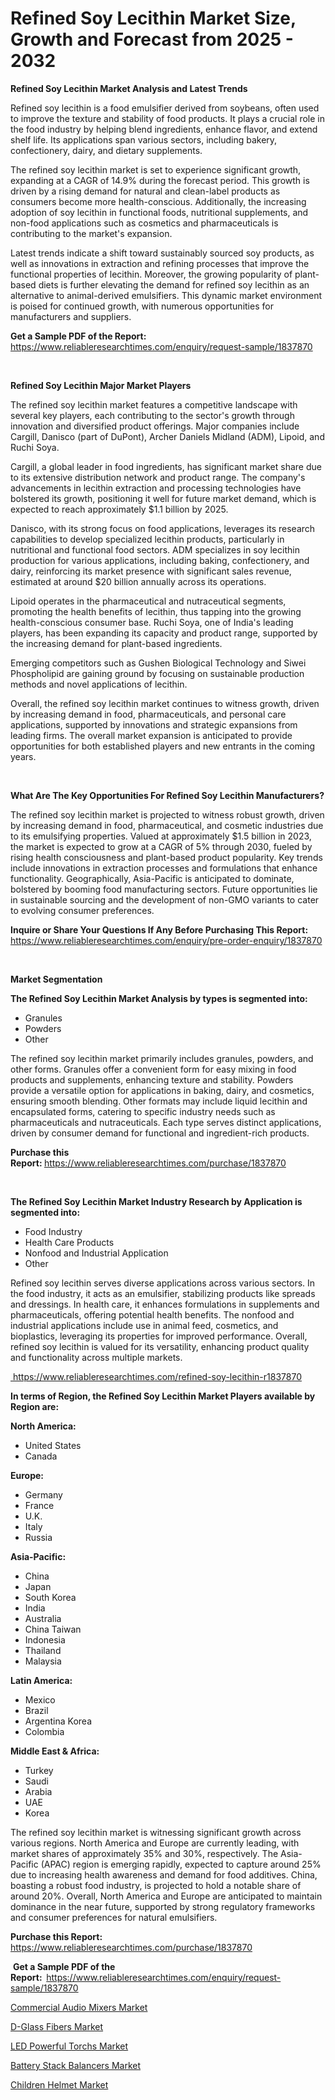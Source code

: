<p><h1>Refined Soy Lecithin Market Size, Growth and Forecast from 2025 - 2032</h1></p><p><strong>Refined Soy Lecithin Market Analysis and Latest Trends</strong></p>
<p><p>Refined soy lecithin is a food emulsifier derived from soybeans, often used to improve the texture and stability of food products. It plays a crucial role in the food industry by helping blend ingredients, enhance flavor, and extend shelf life. Its applications span various sectors, including bakery, confectionery, dairy, and dietary supplements.</p><p>The refined soy lecithin market is set to experience significant growth, expanding at a CAGR of 14.9% during the forecast period. This growth is driven by a rising demand for natural and clean-label products as consumers become more health-conscious. Additionally, the increasing adoption of soy lecithin in functional foods, nutritional supplements, and non-food applications such as cosmetics and pharmaceuticals is contributing to the market's expansion.</p><p>Latest trends indicate a shift toward sustainably sourced soy products, as well as innovations in extraction and refining processes that improve the functional properties of lecithin. Moreover, the growing popularity of plant-based diets is further elevating the demand for refined soy lecithin as an alternative to animal-derived emulsifiers. This dynamic market environment is poised for continued growth, with numerous opportunities for manufacturers and suppliers.</p></p>
<p><strong>Get a Sample PDF of the Report:&nbsp;</strong> <a href="https://www.reliableresearchtimes.com/enquiry/request-sample/1837870?utm_campaign=2175&utm_medium=2&utm_source=Github&utm_content=ia&utm_term=03022025&utm_id=refined-soy-lecithin">https://www.reliableresearchtimes.com/enquiry/request-sample/1837870</a></p>
<p>&nbsp;</p>
<p><strong>Refined Soy Lecithin Major Market Players</strong></p>
<p><p>The refined soy lecithin market features a competitive landscape with several key players, each contributing to the sector's growth through innovation and diversified product offerings. Major companies include Cargill, Danisco (part of DuPont), Archer Daniels Midland (ADM), Lipoid, and Ruchi Soya.</p><p>Cargill, a global leader in food ingredients, has significant market share due to its extensive distribution network and product range. The company's advancements in lecithin extraction and processing technologies have bolstered its growth, positioning it well for future market demand, which is expected to reach approximately $1.1 billion by 2025.</p><p>Danisco, with its strong focus on food applications, leverages its research capabilities to develop specialized lecithin products, particularly in nutritional and functional food sectors. ADM specializes in soy lecithin production for various applications, including baking, confectionery, and dairy, reinforcing its market presence with significant sales revenue, estimated at around $20 billion annually across its operations.</p><p>Lipoid operates in the pharmaceutical and nutraceutical segments, promoting the health benefits of lecithin, thus tapping into the growing health-conscious consumer base. Ruchi Soya, one of India's leading players, has been expanding its capacity and product range, supported by the increasing demand for plant-based ingredients.</p><p>Emerging competitors such as Gushen Biological Technology and Siwei Phospholipid are gaining ground by focusing on sustainable production methods and novel applications of lecithin.</p><p>Overall, the refined soy lecithin market continues to witness growth, driven by increasing demand in food, pharmaceuticals, and personal care applications, supported by innovations and strategic expansions from leading firms. The overall market expansion is anticipated to provide opportunities for both established players and new entrants in the coming years.</p></p>
<p>&nbsp;</p>
<p><strong>What Are The Key Opportunities For Refined Soy Lecithin Manufacturers?</strong></p>
<p><p>The refined soy lecithin market is projected to witness robust growth, driven by increasing demand in food, pharmaceutical, and cosmetic industries due to its emulsifying properties. Valued at approximately $1.5 billion in 2023, the market is expected to grow at a CAGR of 5% through 2030, fueled by rising health consciousness and plant-based product popularity. Key trends include innovations in extraction processes and formulations that enhance functionality. Geographically, Asia-Pacific is anticipated to dominate, bolstered by booming food manufacturing sectors. Future opportunities lie in sustainable sourcing and the development of non-GMO variants to cater to evolving consumer preferences.</p></p>
<p><strong>Inquire or Share Your Questions If Any Before Purchasing This Report:</strong> <a href="https://www.reliableresearchtimes.com/enquiry/pre-order-enquiry/1837870?utm_campaign=2175&utm_medium=2&utm_source=Github&utm_content=ia&utm_term=03022025&utm_id=refined-soy-lecithin">https://www.reliableresearchtimes.com/enquiry/pre-order-enquiry/1837870</a></p>
<p>&nbsp;</p>
<p><strong>Market Segmentation</strong></p>
<p><strong>The Refined Soy Lecithin Market Analysis by types is segmented into:</strong></p>
<p><ul><li>Granules</li><li>Powders</li><li>Other</li></ul></p>
<p><p>The refined soy lecithin market primarily includes granules, powders, and other forms. Granules offer a convenient form for easy mixing in food products and supplements, enhancing texture and stability. Powders provide a versatile option for applications in baking, dairy, and cosmetics, ensuring smooth blending. Other formats may include liquid lecithin and encapsulated forms, catering to specific industry needs such as pharmaceuticals and nutraceuticals. Each type serves distinct applications, driven by consumer demand for functional and ingredient-rich products.</p></p>
<p><strong>Purchase this Report:&nbsp;</strong><a href="https://www.reliableresearchtimes.com/purchase/1837870?utm_campaign=2175&utm_medium=2&utm_source=Github&utm_content=ia&utm_term=03022025&utm_id=refined-soy-lecithin">https://www.reliableresearchtimes.com/purchase/1837870</a></p>
<p>&nbsp;</p>
<p><strong>The Refined Soy Lecithin Market Industry Research by Application is segmented into:</strong></p>
<p><ul><li>Food Industry</li><li>Health Care Products</li><li>Nonfood and Industrial Application</li><li>Other</li></ul></p>
<p><p>Refined soy lecithin serves diverse applications across various sectors. In the food industry, it acts as an emulsifier, stabilizing products like spreads and dressings. In health care, it enhances formulations in supplements and pharmaceuticals, offering potential health benefits. The nonfood and industrial applications include use in animal feed, cosmetics, and bioplastics, leveraging its properties for improved performance. Overall, refined soy lecithin is valued for its versatility, enhancing product quality and functionality across multiple markets.</p></p>
<p><a href="https://www.reliableresearchtimes.com/refined-soy-lecithin-r1837870?utm_campaign=2175&utm_medium=2&utm_source=Github&utm_content=ia&utm_term=03022025&utm_id=refined-soy-lecithin">&nbsp;https://www.reliableresearchtimes.com/refined-soy-lecithin-r1837870</a></p>
<p><strong>In terms of Region, the Refined Soy Lecithin Market Players available by Region are:</strong></p>
<p>
    <p> <strong> North America: </strong>
        <ul>
            <li>United States</li>
            <li>Canada</li>
        </ul>
        </p> 
    <p> <strong> Europe: </strong>
        <ul>
            <li>Germany</li>
            <li>France</li>
            <li>U.K.</li>
            <li>Italy</li>
            <li>Russia</li>
        </ul>
        </p> 
    <p> <strong> Asia-Pacific: </strong>
        <ul>
            <li>China</li>
            <li>Japan</li>
            <li>South Korea</li>
            <li>India</li>
            <li>Australia</li>
            <li>China Taiwan</li>
            <li>Indonesia</li>
            <li>Thailand</li>
            <li>Malaysia</li>
        </ul>
        </p> 
    <p> <strong> Latin America: </strong>
        <ul>
            <li>Mexico</li>
            <li>Brazil</li>
            <li>Argentina Korea</li>
            <li>Colombia</li>
        </ul>
        </p> 
    <p> <strong> Middle East & Africa: </strong>
        <ul>
            <li>Turkey</li>
            <li>Saudi</li>
            <li>Arabia</li>
            <li>UAE</li>
            <li>Korea</li>
        </ul>
    </p>
    </p>
<p><p>The refined soy lecithin market is witnessing significant growth across various regions. North America and Europe are currently leading, with market shares of approximately 35% and 30%, respectively. The Asia-Pacific (APAC) region is emerging rapidly, expected to capture around 25% due to increasing health awareness and demand for food additives. China, boasting a robust food industry, is projected to hold a notable share of around 20%. Overall, North America and Europe are anticipated to maintain dominance in the near future, supported by strong regulatory frameworks and consumer preferences for natural emulsifiers.</p></p>
<p><strong>Purchase this Report: </strong><a href="https://www.reliableresearchtimes.com/purchase/1837870?utm_campaign=2175&utm_medium=2&utm_source=Github&utm_content=ia&utm_term=03022025&utm_id=refined-soy-lecithin">https://www.reliableresearchtimes.com/purchase/1837870</a></p>
<p>&nbsp;<strong>Get a Sample PDF of the Report:&nbsp;&nbsp;</strong><a href="https://www.reliableresearchtimes.com/enquiry/request-sample/1837870?utm_campaign=2175&utm_medium=2&utm_source=Github&utm_content=ia&utm_term=03022025&utm_id=refined-soy-lecithin">https://www.reliableresearchtimes.com/enquiry/request-sample/1837870</a></p>
<p><strong></strong></p>
<p><p><a href="https://www.linkedin.com/pulse/comprehensive-evaluation-commercial-audio-mixers-market-size-pmefc?utm_campaign=2175&utm_medium=2&utm_source=Github&utm_content=ia&utm_term=03022025&utm_id=refined-soy-lecithin">Commercial Audio Mixers Market</a></p><p><a href="https://github.com/jerhoskinson197676/Market-Research-Report-List-1/blob/main/d-glass-fibers-market.md?utm_campaign=2175&utm_medium=2&utm_source=Github&utm_content=ia&utm_term=03022025&utm_id=refined-soy-lecithin">D-Glass Fibers Market</a></p><p><a href="https://www.linkedin.com/pulse/led-powerful-torchs-market-size-share-research-report-2025-2032-qm4tf?utm_campaign=2175&utm_medium=2&utm_source=Github&utm_content=ia&utm_term=03022025&utm_id=refined-soy-lecithin">LED Powerful Torchs Market</a></p><p><a href="https://www.linkedin.com/pulse/battery-stack-balancers-market-analysis-major-challenges-sales-gewvf?utm_campaign=2175&utm_medium=2&utm_source=Github&utm_content=ia&utm_term=03022025&utm_id=refined-soy-lecithin">Battery Stack Balancers Market</a></p><p><a href="https://www.linkedin.com/pulse/children-helmet-market-growth-expected-95-cagr-from-2025-2032-tpi4f?utm_campaign=2175&utm_medium=2&utm_source=Github&utm_content=ia&utm_term=03022025&utm_id=refined-soy-lecithin">Children Helmet Market</a></p></p>
